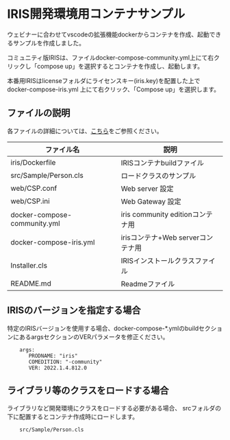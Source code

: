 # IRIS開発環境用コンテナサンプル
ウェビナーに合わせてvscodeの拡張機能dockerからコンテナを作成、起動できるサンプルを作成しました。

コミュニティ版IRISは、ファイルdocker-compose-community.yml上にて右クリックし「compose up」を選択するとコンテナを作成し、起動します。

本番用IRISはlicenseフォルダにライセンスキー(iris.key)を配置した上で docker-compose-iris.yml 上にて右クリック、「Compose up」を選択します。

## ファイルの説明

各ファイルの詳細については、[こちら](https://jp.community.intersystems.com/node/545786)をご参照ください。

| ファイル名| 説明 |
|----------|------|
|iris/Dockerfile| IRISコンテナbuildファイル|
|src/Sample/Person.cls| ロードクラスのサンプル|
|web/CSP.conf|Web server 設定|
|web/CSP.ini|Web Gateway 設定|
|docker-compose-community.yml| iris community editionコンテナ用 |
|docker-compose-iris.yml|irisコンテナ+Web serverコンテナ用|
|Installer.cls|IRISインストールクラスファイル|
|README.md| Readmeファイル|

## IRISのバージョンを指定する場合

特定のIRISバージョンを使用する場合、docker-compose-*.ymlのbuildセクションにあるargsセクションのVERパラメータを修正ください。

```  
    args:
       PRODNAME: "iris"
       COMEDITION: "-community"
       VER: 2022.1.4.812.0
```
## ライブラリ等のクラスをロードする場合

ライブラリなど開発環境にクラスをロードする必要がある場合、
srcフォルダの下に配置するとコンテナ作成時にロードします。

```
    src/Sample/Person.cls
```


